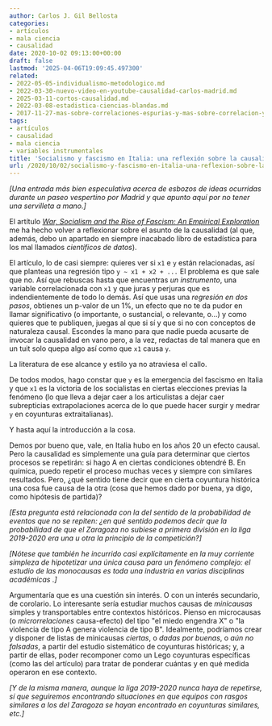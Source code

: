 ```yaml
---
author: Carlos J. Gil Bellosta
categories:
- artículos
- mala ciencia
- causalidad
date: 2020-10-02 09:13:00+00:00
draft: false
lastmod: '2025-04-06T19:09:45.497300'
related:
- 2022-05-05-individualismo-metodologico.md
- 2022-03-30-nuevo-video-en-youtube-causalidad-carlos-madrid.md
- 2025-03-11-cortos-causalidad.md
- 2022-03-08-estadistica-ciencias-blandas.md
- 2017-11-27-mas-sobre-correlaciones-espurias-y-mas-sobre-correlacion-y-causalidad.md
tags:
- artículos
- causalidad
- mala ciencia
- variables instrumentales
title: 'Socialismo y fascismo en Italia: una reflexión sobre la causalidad y las microcausas'
url: /2020/10/02/socialismo-y-fascismo-en-italia-una-reflexion-sobre-la-causalidad-y-las-microcausas/
---
```


_[Una entrada más bien especulativa acerca de esbozos de ideas ocurridas durante un paseo vespertino por Madrid y que apunto aquí por  no tener una servilleta a mano.]_

El artítulo [_War, Socialism and the Rise of Fascism: An Empirical Exploration_](https://economics.mit.edu/files/20333) me ha hecho volver a reflexionar sobre el asunto de la causalidad (al que, además, debo un apartado en siempre inacabado libro de estadística para los mal llamados _científicos de datos_).

El artículo, lo de casi siempre: quieres ver si `x1` e `y` están relacionadas, así que planteas una regresión tipo `y ~ x1 + x2 + ...` El problema es que sale que no. Así que rebuscas hasta que encuentras _un instrumento_, una variable correlacionada con `x1` y que juras y perjuras que es indendientemente de todo lo demás. Así que usas una _regresión en dos pasos_, obtienes un p-valor de un 1%, un efecto que no te da pudor en llamar significativo (o importante, o sustancial, o relevante, o...) y como quieres que te publiquen, juegas al que si sí y que si no con conceptos de naturaleza causal. Escondes la mano para que nadie pueda acusarte de invocar la causalidad en vano pero, a la vez, redactas de tal manera que en un tuit solo quepa algo así como que `x1` causa `y`.

La literatura de ese alcance y estilo ya no atraviesa el callo.

De todos modos, hago constar que `y` es la emergencia del fascismo en Italia y que `x1` es la victoria de los socialistas en ciertas elecciones previas la fenómeno (lo que lleva a dejar caer a los articulistas a dejar caer subrepticias extrapolaciones acerca de lo que puede hacer surgir y medrar `y` en coyunturas extraitalianas).

Y hasta aquí la introducción a la cosa.

Demos por bueno que, vale, en Italia hubo en los años 20 un efecto causal. Pero la causalidad es simplemente una guía para determinar que ciertos procesos se repetirán: si hago A en ciertas condiciones obtendré B. En química, puedo repetir el proceso muchas veces y siempre con similares resultados. Pero, ¿qué sentido tiene decir que en cierta coyuntura histórica una cosa fue causa de la otra (cosa que hemos dado por buena, ya digo, como hipótesis de partida)?

_[Esta pregunta está relacionada con la del sentido de la probabilidad de eventos que no se repiten: ¿en qué sentido podemos decir que la probabilidad de que el Zaragoza no subiese a primera división en la liga 2019-2020 era una u otra la principio de la competición?]_

_[Nótese que también he incurrido casi explícitamente en la muy corriente simpleza de hipotetizar una única causa para un fenómeno complejo: el estudio de las _monocausas_ es toda una industria en varias disciplinas académicas .]_

Argumentaría que es una cuestión sin interés. O con un interés secundario, de corolario. Lo interesante sería estudiar muchos causas de _minicausas_ simples y transportables entre contextos históricos. Pienso en microcausas (o _microrrelaciones_ causa-efecto) del tipo "el miedo engendra X" o "la violencia de tipo A genera violencia de tipo B". Idealmente, podríamos crear y disponer de listas de minicausas _ciertas_, o _dadas por buenas_, o _aún no falsadas_, a partir del estudio sistemático de coyunturas históricas; y, a partir de ellas, poder recomponer como un Lego coyunturas específicas (como las del artículo) para tratar de ponderar cuántas y en qué medida operaron en ese contexto.

_[Y de la misma manera, aunque la liga 2019-2020 nunca haya de repetirse, sí que seguiremos encontrando situaciones en que equipos con rasgos similares a los del Zaragoza se hayan encontrado en coyunturas similares, etc.]_